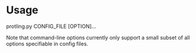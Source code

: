 # Usage
protling.py CONFIG_FILE [OPTION]...

Note that command-line options currently only support a small subset of all options specifiable in config files.
